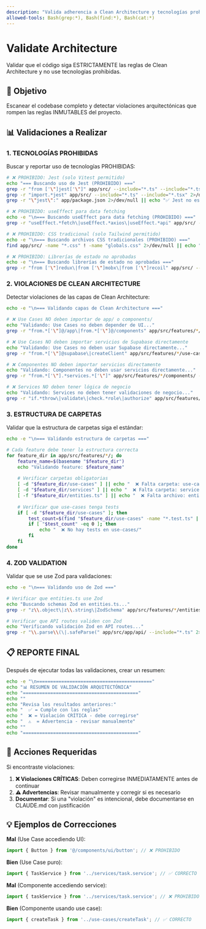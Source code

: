 ```yaml
---
description: "Valida adherencia a Clean Architecture y tecnologías prohibidas"
allowed-tools: Bash(grep:*), Bash(find:*), Bash(cat:*)
---
```


# Validate Architecture

Validar que el código siga ESTRICTAMENTE las reglas de Clean Architecture y no use tecnologías prohibidas.

## 🎯 Objetivo

Escanear el codebase completo y detectar violaciones arquitectónicas que rompen las reglas INMUTABLES del proyecto.

## 📊 Validaciones a Realizar

### 1. TECNOLOGÍAS PROHIBIDAS

Buscar y reportar uso de tecnologías PROHIBIDAS:

```bash
# ❌ PROHIBIDO: Jest (solo Vitest permitido)
echo "=== Buscando uso de Jest (PROHIBIDO) ==="
grep -r "from ['\"]jest['\"]" app/src/ --include="*.ts" --include="*.tsx" 2>/dev/null || echo "✅ No se encontró Jest"
grep -r "import.*jest" app/src/ --include="*.ts" --include="*.tsx" 2>/dev/null || echo "✅ No se encontró Jest"
grep -r "\"jest\":" app/package.json 2>/dev/null || echo "✅ Jest no está en package.json"

# ❌ PROHIBIDO: useEffect para data fetching
echo -e "\n=== Buscando useEffect para data fetching (PROHIBIDO) ==="
grep -r "useEffect.*fetch\|useEffect.*axios\|useEffect.*api" app/src/ --include="*.tsx" --include="*.ts" -n

# ❌ PROHIBIDO: CSS tradicional (solo Tailwind permitido)
echo -e "\n=== Buscando archivos CSS tradicionales (PROHIBIDO) ==="
find app/src/ -name "*.css" ! -name "globals.css" 2>/dev/null || echo "✅ No se encontraron archivos CSS prohibidos"

# ❌ PROHIBIDO: Librerías de estado no aprobadas
echo -e "\n=== Buscando librerías de estado no aprobadas ==="
grep -r "from ['\"]redux\|from ['\"]mobx\|from ['\"]recoil" app/src/ --include="*.ts" --include="*.tsx" 2>/dev/null || echo "✅ No se encontraron librerías no aprobadas"
```

### 2. VIOLACIONES DE CLEAN ARCHITECTURE

Detectar violaciones de las capas de Clean Architecture:

```bash
echo -e "\n=== Validando capas de Clean Architecture ==="

# ❌ Use Cases NO deben importar de app/ o components/
echo "Validando: Use Cases no deben depender de UI..."
grep -r "from.*['\"]@/app\|from.*['\"]@/components" app/src/features/*/use-cases/ --include="*.ts" 2>/dev/null && echo "❌ VIOLACIÓN: Use cases importando UI" || echo "✅ Use cases no importan UI"

# ❌ Use Cases NO deben importar servicios de Supabase directamente
echo "Validando: Use Cases no deben usar Supabase directamente..."
grep -r "from.*['\"]@supabase\|createClient" app/src/features/*/use-cases/ --include="*.ts" 2>/dev/null && echo "❌ VIOLACIÓN: Use cases usando Supabase directamente" || echo "✅ Use cases usan servicios correctamente"

# ❌ Componentes NO deben importar servicios directamente
echo "Validando: Componentes no deben usar servicios directamente..."
grep -r "from.*['\"].*services.*['\"]" app/src/features/*/components/ --include="*.tsx" 2>/dev/null && echo "❌ VIOLACIÓN: Componentes usando servicios directamente" || echo "✅ Componentes usan use cases correctamente"

# ❌ Services NO deben tener lógica de negocio
echo "Validando: Services no deben tener validaciones de negocio..."
grep -r "if.*throw\|validate\|check.*role\|authorize" app/src/features/*/services/ --include="*.ts" -n 2>/dev/null && echo "⚠️  ADVERTENCIA: Posible lógica de negocio en services" || echo "✅ Services son puros (solo CRUD)"
```

### 3. ESTRUCTURA DE CARPETAS

Validar que la estructura de carpetas siga el estándar:

```bash
echo -e "\n=== Validando estructura de carpetas ==="

# Cada feature debe tener la estructura correcta
for feature_dir in app/src/features/*/; do
    feature_name=$(basename "$feature_dir")
    echo "Validando feature: $feature_name"
    
    # Verificar carpetas obligatorias
    [ -d "$feature_dir/use-cases" ] || echo "  ❌ Falta carpeta: use-cases/"
    [ -d "$feature_dir/services" ] || echo "  ❌ Falta carpeta: services/"
    [ -f "$feature_dir/entities.ts" ] || echo "  ❌ Falta archivo: entities.ts"
    
    # Verificar que use-cases tenga tests
    if [ -d "$feature_dir/use-cases" ]; then
        test_count=$(find "$feature_dir/use-cases" -name "*.test.ts" | wc -l)
        if [ "$test_count" -eq 0 ]; then
            echo "  ❌ No hay tests en use-cases/"
        fi
    fi
done
```

### 4. ZOD VALIDATION

Validar que se use Zod para validaciones:

```bash
echo -e "\n=== Validando uso de Zod ==="

# Verificar que entities.ts use Zod
echo "Buscando schemas Zod en entities.ts..."
grep -r "z\\.object\|z\\.string\|ZodSchema" app/src/features/*/entities.ts 2>/dev/null || echo "⚠️  No se encontraron schemas Zod"

# Verificar que API routes validen con Zod
echo "Verificando validación Zod en API routes..."
grep -r "\\.parse\\(\|.safeParse(" app/src/app/api/ --include="*.ts" 2>/dev/null || echo "⚠️  Las API routes no parecen validar con Zod"
```

## 📋 REPORTE FINAL

Después de ejecutar todas las validaciones, crear un resumen:

```bash
echo -e "\n=========================================="
echo "📊 RESUMEN DE VALIDACIÓN ARQUITECTÓNICA"
echo "=========================================="
echo ""
echo "Revisa los resultados anteriores:"
echo "  ✅ = Cumple con las reglas"
echo "  ❌ = Violación CRÍTICA - debe corregirse"
echo "  ⚠️  = Advertencia - revisar manualmente"
echo ""
echo "=========================================="
```

## 🚨 Acciones Requeridas

Si encontraste violaciones:

1. **❌ Violaciones CRÍTICAS**: Deben corregirse INMEDIATAMENTE antes de continuar
2. **⚠️ Advertencias**: Revisar manualmente y corregir si es necesario
3. **Documentar**: Si una "violación" es intencional, debe documentarse en CLAUDE.md con justificación

## 💡 Ejemplos de Correcciones

**Mal** (Use Case accediendo UI):
```typescript
import { Button } from '@/components/ui/button'; // ❌ PROHIBIDO
```

**Bien** (Use Case puro):
```typescript
import { TaskService } from '../services/task.service'; // ✅ CORRECTO
```

**Mal** (Componente accediendo service):
```typescript
import { taskService } from '../services/task.service'; // ❌ PROHIBIDO
```

**Bien** (Componente usando use case):
```typescript
import { createTask } from '../use-cases/createTask'; // ✅ CORRECTO
```